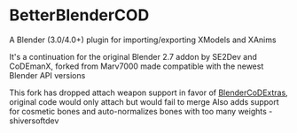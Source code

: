 # BetterBlenderCOD
A Blender (3.0/4.0+) plugin for importing/exporting XModels and XAnims

It's a continuation for the original Blender 2.7 addon by SE2Dev and CoDEmanX, forked from Marv7000 made compatible with the newest Blender API versions

This fork has dropped attach weapon support in favor of [BlenderCoDExtras](https://github.com/deshayu/BlenderCoDExtras), original code would only attach but would fail to merge
Also adds support for cosmetic bones and auto-normalizes bones with too many weights -shiversoftdev
